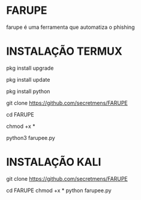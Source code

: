 # FARUPE
farupe é uma ferramenta que automatiza o phishing
# INSTALAÇÃO TERMUX
pkg install upgrade

pkg install update

pkg install python

git clone https://github.com/secretmens/FARUPE

cd FARUPE

chmod +x *

python3 farupee.py
# INSTALAÇÃO KALI
git clone https://github.com/secretmens/FARUPE

cd FARUPE
chmod +x *
python farupee.py
